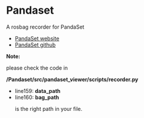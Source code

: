 # Pandaset
<p>A rosbag recorder for PandaSet</p>
  <ul>
    <li><a href = "https://pandaset.org/">PandaSet website</a>
    <li><a href = "https://github.com/scaleapi/pandaset-devkit?utm_campaign=website&utm_medium=email&utm_source=sendgrid.com&hsCtaTracking=398bb77b-edcd-44d6-9b05-ff79d27aba47%7C27b2a82a-fc29-45fb-baee-00ebc4ad2cf2">PandaSet github</a>
  </ul>
<b>Note:</b>
  <p>please check the code in </p>
  <b>/Pandaset/src/pandaset_viewer/scripts/recorder.py</b>
    <ul>
      <li>line159: <b>data_path</b></li>
      <li>line160: <b>bag_path</b></li>
      <p>is the right path in your file.</p>
    </ul>
